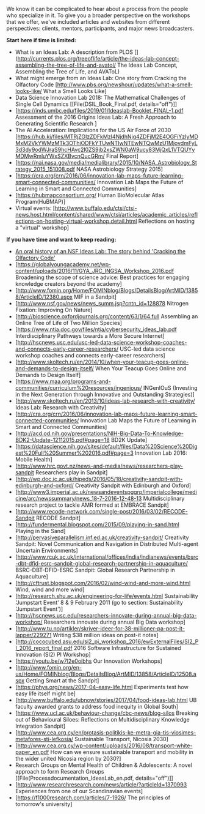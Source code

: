 We know it can be complicated to hear about a process from the people who specialize in it. To give you a broader perspective on the workshops that we offer, we've included articles and websites from different perspectives: clients, mentors, participants, and major news broadcasters.

__Start here if time is limited:__

* What is an Ideas Lab: A description from PLOS [](http://currents.plos.org/treeoflife/article/the-ideas-lab-concept-assembling-the-tree-of-life-and-avatol/ The Ideas Lab Concept, Assembling the Tree of Life, and AVAToL)
* What might emerge from an Ideas Lab: One story from Cracking the Olfactory Code [http://www.pbs.org/newshour/updates/what-a-smell-looks-like/ What a Smell Looks Like]
* Data Science Innovation Lab 2018: The Mathematical Challenges of Single Cell Dynamics [[File(DSIL_Book_Final.pdf, details="off")]] 
* [https://inds.umbc.edu/files/2019/01/Ideaslab-Booklet_FINAL-1.pdf Assessment of the 2016 Origins Ideas Lab: A Fresh Approach to Generating Scientific Research ]
* The AI Acceleration: Implications for the US Air Force of 2030 [https://hub.ki/files/MTRjZGIzZDFkMzI4NjdhNjg4ZDFjM2E4OGFiYzIyMDMxM2VkYWMzMTk3OThiODFkYTUwNTIwNTEwNTQwMzU1MjovdmFyL3d3dy9odWJraS9hcHAvc2l0ZS9jb2xsZWN0aW9ucy83MjQxL1VTQUYyMDMwRmluYWxSZXBvcnQucGRm/ Final Report]
* [https://nai.nasa.gov/media/medialibrary/2015/10/NASA_Astrobiology_Strategy_2015_151008.pdf NASA Astrobiology Strategy 2015]
* [https://cra.org/crn/2016/06/innovation-lab-maps-future-learning-smart-connected-communities/ Innovation Lab Maps the Future of Learning in Smart and Connected Communities]
* [https://hubmapconsortium.org/ Human BioMolecular Atlas Program(HuBMAP)]
* Virtual events: [http://www.buffalo.edu/ctsi/ctsi-news.host.html/content/shared/www/ctsi/articles/academic_articles/reflections-on-hosting-virtual-workshop.detail.html Reflections on hosting a "virtual" workshop]

__If you have time and want to keep reading:__

* [An oral history of an NSF Ideas Lab: The story behind 'Cracking the Olfactory Code'](https://nsf.gov/discoveries/disc_summ.jsp?cntn_id=136669 )
* [https://globalyoungacademy.net/wp-content/uploads/2016/11/GYA_JRC_INGSA_Workshop_2016.pdf Broadening the scope of science advice: Best practices for engaging knowledge creators beyond the academy]
* [http://www.fomin.org/Home/FOMINblog/Blogs/DetailsBlog/ArtMID/13858/ArticleID/12380.aspx MIF in a Sandpit]
* [http://www.nsf.gov/news/news_summ.jsp?cntn_id=128878 Nitrogen Fixation: Improving On Nature]
* [http://bioscience.oxfordjournals.org/content/63/1/64.full Assembling an Online Tree of Life of Two Million Species]
* [https://www.ntia.doc.gov/files/ntia/cybersecurity_ideas_lab.pdf Interdisciplinary Pathways towards a More Secure Internet]
* [http://hscnews.usc.edu/usc-led-data-science-workshop-coaches-and-connects-early-career-researchers/ USC-led data science workshop coaches and connects early-career researchers]
* [http://www.skoltech.ru/en/2014/10/when-your-teacup-goes-online-and-demands-to-design-itself/ When Your Teacup Goes Online and Demands to Design Itself]
* [https://www.maa.org/programs-and-communities/curriculum%20resources/ingenious/ INGenIOuS (Investing in the Next Generation through Innovative and Outstanding Strategies)]
* [http://www.skoltech.ru/en/2013/10/ideas-lab-research-with-creativity/ Ideas Lab: Research with Creativity]
* [http://cra.org/crn/2016/06/innovation-lab-maps-future-learning-smart-connected-communities/ Innovation Lab Maps the Future of Learning in Smart and Connected Communities]
* [http://acd.od.nih.gov/presentations/NIH-Big-Data-To-Knowledge-BDK2-Update-12112015.pdf#page=18 BD2K Update]
* [https://datascience.nih.gov/sites/default/files/Data%20Science%20Digest%20Full%20Summer%202016.pdf#page=3 Innovation Lab 2016: Mobile Health]
* [http://www.hrc.govt.nz/news-and-media/news/researchers-play-sandpit Researchers play in Sandpit]
* [http://wp.doc.ic.ac.uk/hipeds/2016/05/18/creativity-sandpit-with-edinburgh-and-oxford/ Creativity Sandpit with Edinburgh and Oxford]
* [http://www3.imperial.ac.uk/newsandeventspggrp/imperialcollege/medicine/arc/newssummary/news_18-7-2016-12-48-13 Multidisciplinary research project to tackle AMR formed at EMBRACE Sandpit]
* [http://www.recode-network.com/single-post/2016/03/02/RECODE-Sandpit RECODE Sandpit]
* [http://fundermental.blogspot.com/2015/09/playing-in-sand.html Playing in the Sand]
* [http://pervasiveparallelism.inf.ed.ac.uk/creativity-sandpit/ Creativity Sandpit: Novel Communication and Navigation in Distributed Multi-agent Uncertain Environments]
* [http://www.rcuk.ac.uk/international/offices/india/indianews/events/bsrc-dbt-dfid-esrc-sandpit-global-research-partnership-in-aquaculture/ BSRC-DBT-DFID-ESRC Sandpit: Global Research Partnership in Aquaculture]
* [http://cftrust.blogspot.com/2016/02/wind-wind-and-more-wind.html Wind, wind and more wind]
* [http://research.shu.ac.uk/engineering-for-life/events.html Sustainability 'Jumpstart Event' 8 & 9 February 2011 (go to section: Sustainability 'Jumpstart Event')]
* [http://hscnews.usc.edu/researchers-innovate-during-annual-big-data-workshop/ Researchers innovate during annual Big Data workshop]
* [http://www.tu.no/artikler/skriver-ideer-for-38-millioner-pa-post-it-lapper/229271 Writing $38 million ideas on post-it notes]
* [http://cococubed.asu.edu/si2_pi_workshop_2016/ewExternalFiles/SI2_PI_2016_report_final.pdf 2016 Software Infrastructure for Sustained Innovation (SI2) PI Workshop]
* [https://youtu.be/w7l2e0oibhs Our Innovation Workshops]
* [http://www.fomin.org/en-us/Home/FOMINblog/Blogs/DetailsBlog/ArtMID/13858/ArticleID/12508.aspx Getting Smart at the Sandpit]
* [https://phys.org/news/2017-04-easy-life.html Experiments test how easy life itself might be]
* [http://www.buffalo.edu/ubnow/stories/2017/04/food-ideas-lab.html UB faculty awarded grants to address food inequity in Global South]
* [https://www.ucl.ac.uk/behaviour-change/cbc-news/blog-silos Breaking out of Behavioural Siloes: Reflections on Multidisciplinary Knowledge Integration Sandpit]
* [http://www.cea.org.cy/en/protasis-politikis-ke-metra-gia-tis-viosimes-metafores-sti-lefkosia/ Sustainable Transport, Nicosia 2030]
* [http://www.cea.org.cy/wp-content/uploads/2016/08/transport-white-paper_en.pdf How can we ensure sustainable transport and mobility in the wider united Nicosia region by 2030?]
* Research Groups on Mental Health of Children & Adolescents: A novel approach to form Research Groups [[File(Processdocumentation_IdeasLab_en.pdf, details="off")]]
* [http://www.researchresearch.com/news/article/?articleId=1370993 Experiences from one of our Scandinavian events]
* [https://f1000research.com/articles/7-1926/ The principles of tomorrow's university]
